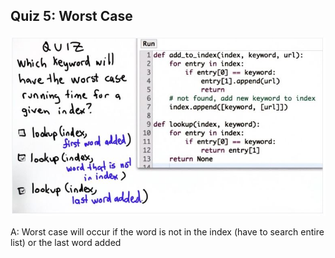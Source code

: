 ## Quiz 5: Worst Case

![alt text](./media/quiz-05-worst-case.JPG "worst case")

A: Worst case will occur if the word is not in the index (have to search entire list) or the last word added
